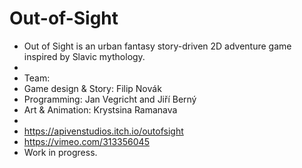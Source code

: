 # Out-of-Sight
* Out of Sight is an urban fantasy story-driven 2D adventure game inspired by Slavic mythology.
*
* Team:
* Game design & Story: Filip Novák
* Programming: Jan Vegricht and Jiří Berný
* Art & Animation: Krystsina Ramanava
*
* https://apivenstudios.itch.io/outofsight
* https://vimeo.com/313356045
* Work in progress.
